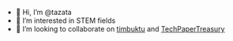 - 👋 Hi, I’m @tazata
- 👀 I’m interested in STEM fields
- 💞️ I’m looking to collaborate on [timbuktu](https://github.com/tazata/timbuktu) and [TechPaperTreasury](https://github.com/tazata/TechPaperTreasury)

<!---
tazata/tazata is a ✨ special ✨ repository because its `README.md` (this file) appears on your GitHub profile.
You can click the Preview link to take a look at your changes.
--->
